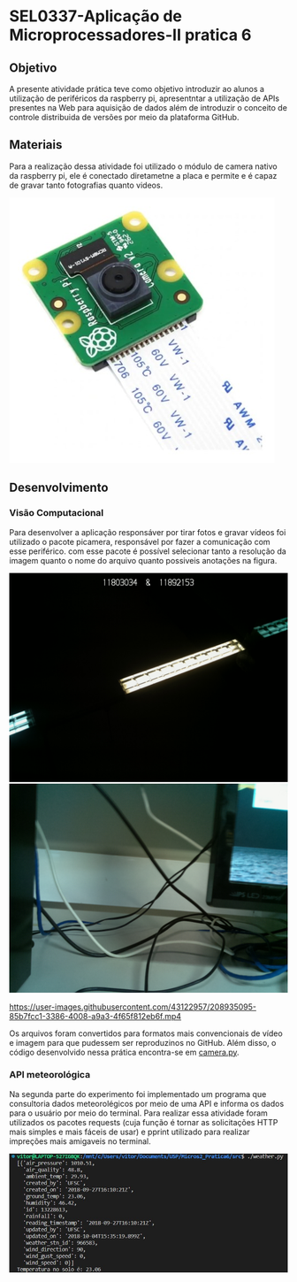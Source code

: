 # SEL0337-Aplicação de Microprocessadores-II pratica 6

## Objetivo

A presente atividade prática teve como objetivo introduzir ao alunos a utilização de periféricos da raspberry pi, apresentntar a utilização de APIs presentes na Web para aquisição de dados além de  introduzir o conceito de controle distribuida de versões por meio da plataforma GitHub. 

## Materiais

Para a realização dessa atividade foi utilizado o módulo de camera nativo da raspberry pi, ele é conectado diretametne a placa e permite e é capaz de gravar tanto fotografias quanto videos.

![Camera da raspberry pi](assets/camera_rasp.webp )

## Desenvolvimento 

### Visão Computacional

Para desenvolver a aplicação responsáver por tirar fotos e gravar vídeos foi utilizado o pacote picamera, responsável por fazer a comunicação com esse periférico. com esse pacote é possível selecionar tanto a resolução da imagem quanto o nome do arquivo quanto possiveis anotações na figura.

![Foto com os nomes dos alunos](assets/pratica6-Marlon-Vitor.jpg)
![Foto de teste da camera](assets/pratica6.jpg)

https://user-images.githubusercontent.com/43122957/208935095-85b7fcc1-3386-4008-a9a3-4f65f812eb6f.mp4


Os arquivos foram convertidos para formatos mais convencionais de vídeo e imagem para que pudessem ser reproduzinos no GitHub. Além disso, o código desenvolvido nessa prática encontra-se em [camera.py](src/camera.py).

### API meteorológica

Na segunda parte do experimento foi implementado um programa que consultoria dados meteorolégicos por meio de uma API e informa os dados para o usuário por meio do terminal.
Para realizar essa atividade foram utilizados os pacotes requests (cuja função é  tornar as solicitações HTTP mais simples e mais fáceis de usar) e pprint utilizado para realizar impreções mais amigaveis no terminal.

![Dados da API](assets/weather.jpg)
